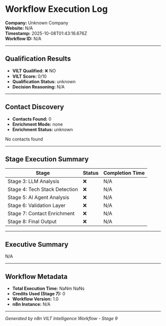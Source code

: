# Workflow Execution Log
**Company:** Unknown Company  
**Website:** N/A  
**Timestamp:** 2025-10-08T01:43:16.676Z  
**Workflow ID:** N/A

---

## Qualification Results

- **VILT Qualified:** ❌ NO
- **VILT Score:** 0/10
- **Qualification Status:** unknown
- **Decision Reasoning:** N/A





---

## Contact Discovery

- **Contacts Found:** 0
- **Enrichment Mode:** none
- **Enrichment Status:** unknown

No contacts found

---

## Stage Execution Summary

| Stage | Status | Completion Time |
|-------|--------|-----------------|
| Stage 3: LLM Analysis | ❌ | N/A |
| Stage 4: Tech Stack Detection | ❌ | N/A |
| Stage 5: AI Agent Analysis | ❌ | N/A |
| Stage 6: Validation Layer | ❌ | N/A |
| Stage 7: Contact Enrichment | ❌ | N/A |
| Stage 8: Final Output | ❌ | N/A |

---

## Executive Summary

N/A

---

## Workflow Metadata

- **Total Execution Time:** NaNm NaNs
- **Credits Used (Stage 7):** 0
- **Workflow Version:** 1.0
- **n8n Instance:** N/A

---

*Generated by n8n VILT Intelligence Workflow - Stage 9*
